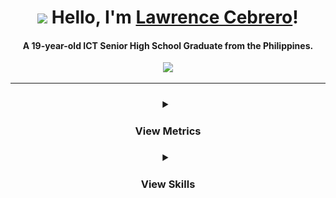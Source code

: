 <h1 align="center">
   <img src="https://emojis.slackmojis.com/emojis/images/1531849430/4246/blob-sunglasses.gif?1531849430" width="30"/>
   Hello, I'm <b><a rel="nofollow noopener noreferrer" target="_blank" href="https://github.com/lawrencecebrero">Lawrence Cebrero</a></b>!
</h1>

<h4 align="center"> A 19-year-old ICT Senior High School Graduate from the Philippines. </h4>

<p align="center">
   <a href="https://hits.seeyoufarm.com">
   <img src="https://hits.seeyoufarm.com/api/count/incr/badge.svg?url=https%3A%2F%2Fgithub.com%2Flawrencecebrero&count_bg=%2379C83D&title_bg=%23373737&icon=&icon_color=%23E7E7E7&title=Profile+Views&edge_flat=true"/>
   </a>
</p>

------------------------------------------- 

<h3 align="center">
<p align="center">

   <details> 
      <summary>
         <h4>View Metrics</h4>
      </summary>
    <a href="https://github.com/lawrencecebrero?tab=repositories&type=source"><img src="./github-metrics.svg" /></a>
   </details>

   <details>
      <summary>
         <h4>View Skills</h4>
      </summary>
      
   Programming Languages<br>
   <!--<a href="https://github.com/syuilo/aiscript"><img src="https://skillicons.dev/icons?i=aiscript" /></a>
   <a href="https://www.gnu.org/software/bash/"><img src="https://skillicons.dev/icons?i=bash" /></a>
   <a href="https://www.iso.org/standard/74528.html"><img src="https://skillicons.dev/icons?i=c" /></a>
   <a href="https://haxe.org/"><img src="https://skillicons.dev/icons?i=haxe" /></a>-->
   <a href="https://java.com/"><img src="https://skillicons.dev/icons?i=java" /></a> 
   <a href="https://javascript.com"><img src="https://skillicons.dev/icons?i=js" /></a>
   <a href="https://www.php.net/"><img src="https://skillicons.dev/icons?i=php" /></a>
   <br>
   <a href="https://https://www.arduino.cc/"><img src="https://skillicons.dev/icons?i=arduino" /></a>
   <a href="https://www.python.org/"><img src="https://skillicons.dev/icons?i=python" /></a>
   <a href="https://www.lua.org/"><img src="https://skillicons.dev/icons?i=lua" /></a>
   <!--<br>
   <a href="https://nodejs.org/"><img src="https://skillicons.dev/icons?i=nodejs" /></a>
   <a href="https://www.r-project.org/"><img src="https://skillicons.dev/icons?i=r" /></a>
   <a href="https://www.rust-lang.org/"><img src="https://skillicons.dev/icons?i=rust" /></a>
   <a href="https://soliditylang.org/"><img src="https://skillicons.dev/icons?i=solidity" /></a>
   <a href="https://www.typescriptlang.org/"><img src="https://skillicons.dev/icons?i=typescript" /></a>-->
   <br>
   
   Frontend Frameworks<br><br>
   <a href="https://html.spec.whatwg.org/"><img src="https://skillicons.dev/icons?i=html" /></a>
   <a href="https://www.w3.org/TR/CSS/#css"><img src="https://skillicons.dev/icons?i=css" /></a>
   <a href="https://getbootstrap.com/"><img src="https://skillicons.dev/icons?i=bootstrap" /></a>
   <!--<a href="https://www.electronjs.org/"><img src="https://skillicons.dev/icons?i=electron" /></a>
   <a href="https://jquery.com/"><img src="https://skillicons.dev/icons?i=jquery" /></a>
   <br>
   <a href="https://nextjs.org/"><img src="https://skillicons.dev/icons?i=nextjs" /></a>
   <a href="https://remix.run/"><img src="https://skillicons.dev/icons?i=remix" /></a>
   <a href="https://sass-lang.com/"><img src="https://skillicons.dev/icons?i=sass" /></a>
   <a href="https://tauri.studio/"><img src="https://skillicons.dev/icons?i=tauri" /></a>
   <a href="https://pugjs.org/"><img src="https://skillicons.dev/icons?i=pug" /></a>-->
   <br>
   
   Document and Design<br>
   <!--<a href="https://www.figma.com/"><img src="https://skillicons.dev/icons?i=figma" /></a>
   <a href="https://www.latex-project.org/"><img src="https://skillicons.dev/icons?i=latex" /></a>
   <a href="https://daringfireball.net/projects/markdown/"><img src="https://skillicons.dev/icons?i=markdown" /></a>-->
   <a href="https://www.adobe.com/products/photoshop.html"><img src="https://skillicons.dev/icons?i=photoshop" /></a>
   <a href="https://www.adobe.com/products/premiere.html"><img src="https://skillicons.dev/icons?i=premiere" /></a>
   <!--<a href="https://www.w3.org/Graphics/SVG/"><img src="https://skillicons.dev/icons?i=svg" /></a>-->
   <br>
   
   Technologies&emsp;&emsp;  Developer Tools<br>
   <!--<a href="https://discord.com/developers/docs/intro"><img src="https://skillicons.dev/icons?i=discordbots" /></a>-->
   <a href="https://discord.com/"><img src="https://skillicons.dev/icons?i=discord" /></a>
   <a href="https://github.com/"><img src="https://skillicons.dev/icons?i=github" /></a>
   &emsp;&emsp;&emsp;
   <a href="https://git-scm.com/"><img src="https://skillicons.dev/icons?i=git" /></a>
   <a href="https://code.visualstudio.com/"><img src="https://skillicons.dev/icons?i=vscode" /></a>
   <!--<a href="https://www.unrealengine.com/"><img src="https://skillicons.dev/icons?i=unrealengine" /></a>-->
   <!--<a href="https://www.mongodb.com/"><img src="https://skillicons.dev/icons?i=mongodb" /></a>
   <a href="https://www.prisma.io/"><img src="https://skillicons.dev/icons?i=prisma" /></a>
   <a href="https://www.postgresql.org/"><img src="https://skillicons.dev/icons?i=postgresql" /></a>-->
   <br>
   
   Databases<!--&emsp;&emsp;&emsp;&emsp;&emsp;OSes--><br><br>
   <a href="https://www.mysql.com/"><img src="https://skillicons.dev/icons?i=mysql" /></a>
   <!--<a href="https://www.vim.org/"><img src="https://skillicons.dev/icons?i=vim" /></a>
   &emsp;
   <a href="https://kernel.org/"><img src="https://skillicons.dev/icons?i=linux" /></a>
   <a href="https://bsd.org/"><img src="https://skillicons.dev/icons?i=bsd" /></a>
   <a href="https://9p.io/plan9/"><img src="https://skillicons.dev/icons?i=plan9" /></a> -->
</h3>
</p>
